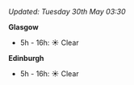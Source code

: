 *Updated: Tuesday 30th May 03:30*

**Glasgow**

* 5h - 16h: :sunny: Clear

**Edinburgh**

* 5h - 16h: :sunny: Clear
